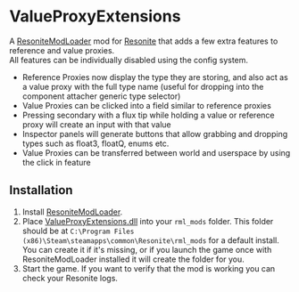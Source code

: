 # ValueProxyExtensions

A [ResoniteModLoader](https://github.com/resonite-modding-group/ResoniteModLoader) mod for [Resonite](https://resonite.com/) that adds a few extra features to reference and value proxies.<br>
All features can be individually disabled using the config system.
- Reference Proxies now display the type they are storing, and also act as a value proxy with the full type name (useful for dropping into the component attacher generic type selector)
- Value Proxies can be clicked into a field similar to reference proxies
- Pressing secondary with a flux tip while holding a value or reference proxy will create an input with that value
- Inspector panels will generate buttons that allow grabbing and dropping types such as float3, floatQ, enums etc.
- Value Proxies can be transferred between world and userspace by using the click in feature

## Installation
1. Install [ResoniteModLoader](https://github.com/resonite-modding-group/ResoniteModLoader).
1. Place [ValueProxyExtensions.dll](https://github.com/art0007i/ValueProxyExtensions/releases/latest/download/ValueProxyExtensions.dll) into your `rml_mods` folder. This folder should be at `C:\Program Files (x86)\Steam\steamapps\common\Resonite\rml_mods` for a default install. You can create it if it's missing, or if you launch the game once with ResoniteModLoader installed it will create the folder for you.
1. Start the game. If you want to verify that the mod is working you can check your Resonite logs.

